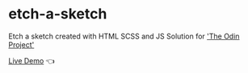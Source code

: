 # etch-a-sketch

Etch a sketch created with HTML SCSS and JS
Solution for ['The Odin Project'](https://www.theodinproject.com/)

[Live Demo](https://rokufsd.github.io/etch-a-sketch/) :point_left:
